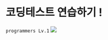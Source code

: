 # 코딩테스트 연습하기 !

<!-- 푼 문제 * 1.8 -->

`programmers Lv.1` ![](https://us-central1-progress-markdown.cloudfunctions.net/progress/44)

<!-- <div style="float: left; width: 93%; height: 10px; background-color: #ededed; border: 1px soild #e5e5e5; border-radius: 50px; overflow: hidden"><div style="background-color: #3c88fd; width: 44%">.</div></div>
<div style="float: right; height: 10px; margin-top: -7px">44%</div> -->
